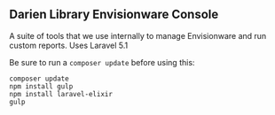 ## Darien Library Envisionware Console

A suite of tools that we use internally to manage Envisionware and run custom reports. Uses Laravel 5.1

Be sure to run a `composer update` before using this:
```
composer update
npm install gulp
npm install laravel-elixir
gulp
```
